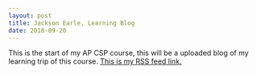 ```yaml
---
layout: post
title: Jackson Earle, Learning Blog
date: 2018-09-20
---
```


This is the start of my AP CSP course, this will be a uploaded blog of my learning trip of this course. <a href="https://jacksone4296.github.io/blog/atom.xml">This is my RSS feed link.</a>  
